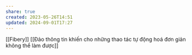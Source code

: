 ```yaml
---
share: true
created: 2023-05-26T14:51
updated: 2024-09-01T17:27
---
```

[[Fibery]]
[[Đảo thông tin khiến cho những thao tác tự động hoá đơn giản không thể làm được]]
